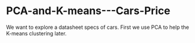 # PCA-and-K-means---Cars-Price

We want to explore a datasheet specs of cars.
First we use PCA to help the K-means clustering later.
